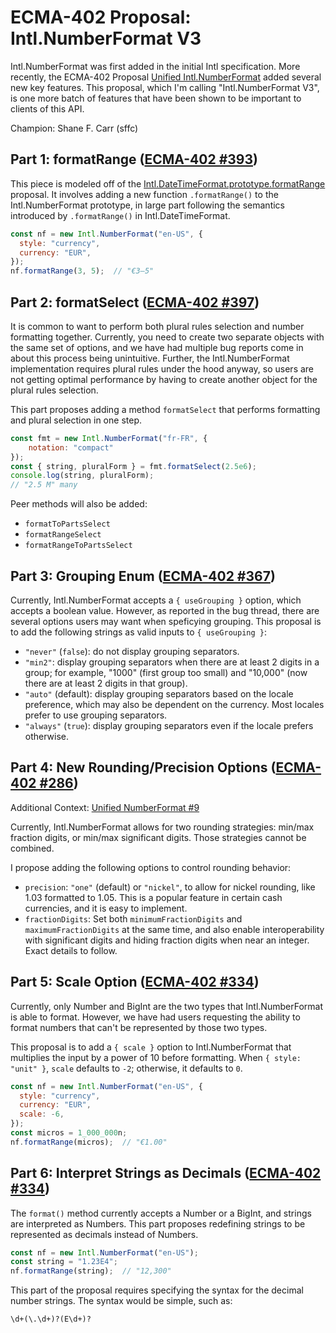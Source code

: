 # ECMA-402 Proposal: Intl.NumberFormat V3

Intl.NumberFormat was first added in the initial Intl specification.  More recently, the ECMA-402 Proposal [Unified Intl.NumberFormat](https://github.com/tc39/proposal-unified-intl-numberformat) added several new key features.  This proposal, which I'm calling "Intl.NumberFormat V3", is one more batch of features that have been shown to be important to clients of this API.

Champion: Shane F. Carr (sffc)

## Part 1: formatRange ([ECMA-402 #393](https://github.com/tc39/ecma402/issues/393))

This piece is modeled off of the [Intl.DateTimeFormat.prototype.formatRange
](https://github.com/tc39/proposal-intl-DateTimeFormat-formatRange) proposal.  It involves adding a new function `.formatRange()` to the Intl.NumberFormat prototype, in large part following the semantics introduced by `.formatRange()` in Intl.DateTimeFormat.

```javascript
const nf = new Intl.NumberFormat("en-US", {
  style: "currency",
  currency: "EUR",
});
nf.formatRange(3, 5);  // "€3–5"
```

## Part 2: formatSelect ([ECMA-402 #397](https://github.com/tc39/ecma402/issues/397))

It is common to want to perform both plural rules selection and number formatting together.  Currently, you need to create two separate objects with the same set of options, and we have had multiple bug reports come in about this process being unintuitive.  Further, the Intl.NumberFormat implementation requires plural rules under the hood anyway, so users are not getting optimal performance by having to create another object for the plural rules selection.

This part proposes adding a method `formatSelect` that performs formatting and plural selection in one step.

```javascript
const fmt = new Intl.NumberFormat("fr-FR", {
    notation: "compact"
});
const { string, pluralForm } = fmt.formatSelect(2.5e6);
console.log(string, pluralForm);
// "2.5 M" many
```

Peer methods will also be added:

- `formatToPartsSelect`
- `formatRangeSelect`
- `formatRangeToPartsSelect`

## Part 3: Grouping Enum ([ECMA-402 #367](https://github.com/tc39/ecma402/issues/367))

Currently, Intl.NumberFormat accepts a `{ useGrouping }` option, which accepts a boolean value.  However, as reported in the bug thread, there are several options users may want when speficying grouping.  This proposal is to add the following strings as valid inputs to `{ useGrouping }`:

- `"never"` (`false`): do not display grouping separators.
- `"min2"`: display grouping separators when there are at least 2 digits in a group; for example, "1000" (first group too small) and "10,000" (now there are at least 2 digits in that group).
- `"auto"` (default): display grouping separators based on the locale preference, which may also be dependent on the currency.  Most locales prefer to use grouping separators.
- `"always"` (`true`): display grouping separators even if the locale prefers otherwise.

## Part 4: New Rounding/Precision Options ([ECMA-402 #286](https://github.com/tc39/ecma402/issues/286))

Additional Context: [Unified NumberFormat #9](https://github.com/tc39/proposal-unified-intl-numberformat/issues/9)

Currently, Intl.NumberFormat allows for two rounding strategies: min/max fraction digits, or min/max significant digits.  Those strategies cannot be combined.

I propose adding the following options to control rounding behavior:

- `precision`: `"one"` (default) or `"nickel"`, to allow for nickel rounding, like 1.03 formatted to 1.05.  This is a popular feature in certain cash currencies, and it is easy to implement.
- `fractionDigits`: Set both `minimumFractionDigits` and `maximumFractionDigits` at the same time, and also enable interoperability with significant digits and hiding fraction digits when near an integer.  Exact details to follow.

## Part 5: Scale Option ([ECMA-402 #334](https://github.com/tc39/ecma402/issues/334))

Currently, only Number and BigInt are the two types that Intl.NumberFormat is able to format.  However, we have had users requesting the ability to format numbers that can't be represented by those two types.

This proposal is to add a `{ scale }` option to Intl.NumberFormat that multiplies the input by a power of 10 before formatting.  When `{ style: "unit" }`, `scale` defaults to `-2`; otherwise, it defaults to `0`.

```javascript
const nf = new Intl.NumberFormat("en-US", {
  style: "currency",
  currency: "EUR",
  scale: -6,
});
const micros = 1_000_000n;
nf.formatRange(micros);  // "€1.00"
```

## Part 6: Interpret Strings as Decimals ([ECMA-402 #334](https://github.com/tc39/ecma402/issues/334))

The `format()` method currently accepts a Number or a BigInt, and strings are interpreted as Numbers.  This part proposes redefining strings to be represented as decimals instead of Numbers.

```javascript
const nf = new Intl.NumberFormat("en-US");
const string = "1.23E4";
nf.formatRange(string);  // "12,300"
```

This part of the proposal requires specifying the syntax for the decimal number strings.  The syntax would be simple, such as:

```
\d+(\.\d+)?(E\d+)?
```
